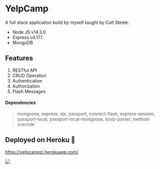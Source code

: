 # YelpCamp
A full stack application build by myself taught by Colt Steele.
* Node JS v14.3.0
* Express v4.17.1
* MongoDB 
## Features
1. RESTful API
2. CRUD Operation
3. Authentication
4. Authorization
5. Flash Messages
#### Dependencies
>mongoose, express, ejs, passport, connect-flash, express-session, passport-local, passport-local-mongoose, body-parser, method-override
## Deployed on Heroku :rocket:
https://yelpcampzj.herokuapp.com/



![](https://img.shields.io/github/license/ZJendex/YelpCamp?logo=MIT)

